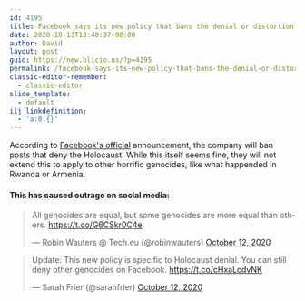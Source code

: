 ```yaml
---
id: 4195
title: Facebook says its new policy that bans the denial or distortion of the Holocaust does not apply to other genocides, Causing mass outrage on Twitter
date: 2020-10-13T13:40:37+00:00
author: David
layout: post
guid: https://new.blicio.us/?p=4195
permalink: /facebook-says-its-new-policy-that-bans-the-denial-or-distortion-of-the-holocaust-does-not-apply-to-other-genocides-causing-mass-outrage-on-twitter/
classic-editor-remember:
  - classic-editor
slide_template:
  - default
ilj_linkdefinition:
  - 'a:0:{}'
---
```

According to [Facebook's official](https://about.fb.com/news/2020/10/removing-holocaust-denial-content/) announcement, the company will ban posts that deny the Holocaust. While this itself seems fine, they will not extend this to apply to other horrific genocides, like what happended in Rwanda or Armenia.

#### This has caused outrage on social media:

<blockquote class="twitter-tweet">
  <p lang="en" dir="ltr">
    All genocides are equal, but some genocides are more equal than others. <a href="https://t.co/G6CSkr0C4e">https://t.co/G6CSkr0C4e</a>
  </p>
  
  <p>
    &mdash; Robin Wauters @ Tech.eu (@robinwauters) <a href="https://twitter.com/robinwauters/status/1315758669062078470?ref_src=twsrc%5Etfw">October 12, 2020</a>
  </p>
</blockquote>



<blockquote class="twitter-tweet">
  <p lang="en" dir="ltr">
    Update: This new policy is specific to Holocaust denial. You can still deny other genocides on Facebook. <a href="https://t.co/cHxaLcdvNK">https://t.co/cHxaLcdvNK</a>
  </p>
  
  <p>
    &mdash; Sarah Frier (@sarahfrier) <a href="https://twitter.com/sarahfrier/status/1315727653865844736?ref_src=twsrc%5Etfw">October 12, 2020</a>
  </p>
</blockquote>